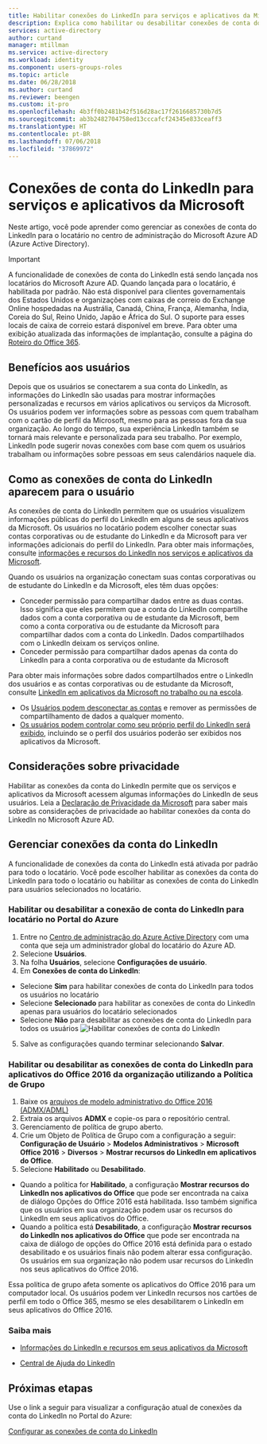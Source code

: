 ```yaml
---
title: Habilitar conexões do LinkedIn para serviços e aplicativos da Microsoft no Azure Active Directory | Microsoft Docs
description: Explica como habilitar ou desabilitar conexões de conta do LinkedIn para aplicativos da Microsoft no Active Directory do Azure
services: active-directory
author: curtand
manager: mtillman
ms.service: active-directory
ms.workload: identity
ms.component: users-groups-roles
ms.topic: article
ms.date: 06/28/2018
ms.author: curtand
ms.reviewer: beengen
ms.custom: it-pro
ms.openlocfilehash: 4b3ff0b2481b42f516d28ac17f2616685730b7d5
ms.sourcegitcommit: ab3b2482704758ed13cccafcf24345e833ceaff3
ms.translationtype: HT
ms.contentlocale: pt-BR
ms.lasthandoff: 07/06/2018
ms.locfileid: "37869972"
---
```

# <a name="linkedin-account-connections-for-microsoft-apps-and-services"></a>Conexões de conta do LinkedIn para serviços e aplicativos da Microsoft
Neste artigo, você pode aprender como gerenciar as conexões de conta do LinkedIn para o locatário no centro de administração do Microsoft Azure AD (Azure Active Directory). 

> [!IMPORTANT]
> A funcionalidade de conexões de conta do LinkedIn está sendo lançada nos locatários do Microsoft Azure AD. Quando lançada para o locatário, é habilitada por padrão. Não está disponível para clientes governamentais dos Estados Unidos e organizações com caixas de correio do Exchange Online hospedadas na Austrália, Canadá, China, França, Alemanha, Índia, Coreia do Sul, Reino Unido, Japão e África do Sul. O suporte para esses locais de caixa de correio estará disponível em breve.  Para obter uma exibição atualizada das informações de implantação, consulte a página do [Roteiro do Office 365](https://products.office.com/business/office-365-roadmap?filters=%26freeformsearch=linkedin#abc).

## <a name="benefit-to-users"></a>Benefícios aos usuários
Depois que os usuários se conectarem a sua conta do LinkedIn, as informações do LinkedIn são usadas para mostrar informações personalizadas e recursos em vários aplicativos ou serviços da Microsoft. Os usuários podem ver informações sobre as pessoas com quem trabalham com o cartão de perfil da Microsoft, mesmo para as pessoas fora da sua organização. Ao longo do tempo, sua experiência LinkedIn também se tornará mais relevante e personalizada para seu trabalho. Por exemplo, LinkedIn pode sugerir novas conexões com base com quem os usuários trabalham ou informações sobre pessoas em seus calendários naquele dia.

## <a name="how-linkedin-account-connections-appear-to-the-user"></a>Como as conexões de conta do LinkedIn aparecem para o usuário
As conexões de conta do LinkedIn permitem que os usuários visualizem informações públicas do perfil do LinkedIn em alguns de seus aplicativos da Microsoft. Os usuários no locatário podem escolher conectar suas contas corporativas ou de estudante do LinkedIn e da Microsoft para ver informações adicionais do perfil do LinkedIn. Para obter mais informações, consulte [informações e recursos do LinkedIn nos serviços e aplicativos da Microsoft](https://go.microsoft.com/fwlink/?linkid=850740).

Quando os usuários na organização conectam suas contas corporativas ou de estudante do LinkedIn e da Microsoft, eles têm duas opções: 
* Conceder permissão para compartilhar dados entre as duas contas. Isso significa que eles permitem que a conta do LinkedIn compartilhe dados com a conta corporativa ou de estudante da Microsoft, bem como a conta corporativa ou de estudante da Microsoft para compartilhar dados com a conta do LinkedIn. Dados compartilhados com o LinkedIn deixam os serviços online. 
* Conceder permissão para compartilhar dados apenas da conta do LinkedIn para a conta corporativa ou de estudante da Microsoft

Para obter mais informações sobre dados compartilhados entre o LinkedIn dos usuários e as contas corporativas ou de estudante da Microsoft, consulte [LinkedIn em aplicativos da Microsoft no trabalho ou na escola](https://www.linkedin.com/help/linkedin/answer/84077). 
* Os [Usuários podem desconectar as contas](https://www.linkedin.com/help/linkedin/answer/85097) e remover as permissões de compartilhamento de dados a qualquer momento. 
* [Os usuários podem controlar como seu próprio perfil do LinkedIn será exibido](https://www.linkedin.com/help/linkedin/answer/83), incluindo se o perfil dos usuários poderão ser exibidos nos aplicativos da Microsoft.

## <a name="privacy-considerations"></a>Considerações sobre privacidade
Habilitar as conexões da conta do LinkedIn permite que os serviços e aplicativos da Microsoft acessem algumas informações do LinkedIn de seus usuários. Leia a [Declaração de Privacidade da Microsoft](https://privacy.microsoft.com/privacystatement/) para saber mais sobre as considerações de privacidade ao habilitar conexões da conta do LinkedIn no Microsoft Azure AD. 

## <a name="manage-linkedin-account-connections"></a>Gerenciar conexões da conta do LinkedIn
A funcionalidade de conexões da conta do LinkedIn está ativada por padrão para todo o locatário. Você pode escolher habilitar as conexões da conta do LinkedIn para todo o locatário ou habilitar as conexões de conta do LinkedIn para usuários selecionados no locatário. 

### <a name="enable-or-disable-linkedin-account-connection-for-your-tenant-in-the-azure-portal"></a>Habilitar ou desabilitar a conexão de conta do LinkedIn para locatário no Portal do Azure

1. Entre no [Centro de administração do Azure Active Directory](https://aad.portal.azure.com/) com uma conta que seja um administrador global do locatário do Azure AD.
2. Selecione **Usuários**.
3. Na folha **Usuários**, selecione **Configurações de usuário**.
4. Em **Conexões de conta do LinkedIn**:
  * Selecione **Sim** para habilitar conexões de conta do LinkedIn para todos os usuários no locatário
  * Selecione **Selecionado** para habilitar as conexões de conta do LinkedIn apenas para usuários do locatário selecionados
  * Selecione **Não** para desabilitar as conexões de conta do LinkedIn para todos os usuários ![Habilitar conexões de conta do LinkedIn](./media/linkedin-integration/linkedin-integration.png)
5. Salve as configurações quando terminar selecionando **Salvar**.

### <a name="enable-or-disable-linkedin-account-connections-for-your-organizations-office-2016-apps-using-group-policy"></a>Habilitar ou desabilitar as conexões de conta do LinkedIn para aplicativos do Office 2016 da organização utilizando a Política de Grupo

1. Baixe os [arquivos de modelo administrativo do Office 2016 (ADMX/ADML)](https://www.microsoft.com/download/details.aspx?id=49030)
2. Extraia os arquivos **ADMX** e copie-os para o repositório central.
3. Gerenciamento de política de grupo aberto.
4. Crie um Objeto de Política de Grupo com a configuração a seguir: **Configuração de Usuário** > **Modelos Administrativos** > **Microsoft Office 2016** > **Diversos** > **Mostrar recursos do LinkedIn em aplicativos do Office**.
5. Selecione **Habilitado** ou **Desabilitado**.
  * Quando a política for **Habilitado**, a configuração **Mostrar recursos do LinkedIn nos aplicativos do Office** que pode ser encontrada na caixa de diálogo Opções do Office 2016 está habilitada. Isso também significa que os usuários em sua organização podem usar os recursos do LinkedIn em seus aplicativos do Office.
  * Quando a política está **Desabilitado**, a configuração **Mostrar recursos do LinkedIn nos aplicativos do Office** que pode ser encontrada na caixa de diálogo de opções do Office 2016 está definida para o estado desabilitado e os usuários finais não podem alterar essa configuração. Os usuários em sua organização não podem usar recursos do LinkedIn nos seus aplicativos do Office 2016.

Essa política de grupo afeta somente os aplicativos do Office 2016 para um computador local. Os usuários podem ver LinkedIn recursos nos cartões de perfil em todo o Office 365, mesmo se eles desabilitarem o LinkedIn em seus aplicativos do Office 2016. 

### <a name="learn-more"></a>Saiba mais 
* [Informações do LinkedIn e recursos em seus aplicativos da Microsoft](https://go.microsoft.com/fwlink/?linkid=850740)

* [Central de Ajuda do LinkedIn](https://www.linkedin.com/help/linkedin)

## <a name="next-steps"></a>Próximas etapas
Use o link a seguir para visualizar a configuração atual de conexões da conta do LinkedIn no Portal do Azure:

[Configurar as conexões de conta do LinkedIn](https://aad.portal.azure.com/#blade/Microsoft_AAD_IAM/UserManagementMenuBlade/UserSettings) 